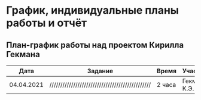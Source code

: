 # График, индивидуальные планы работы и отчёт

## План-график работы над проектом Кирилла Гекмана

| Дата           | Задание                                              | Время     |  Участники       |  
|----------------|------------------------------------------------------|-----------|------------------|
| 04.04.2021     | ///////////////////////////////////////////////      | 2 часа    |   Гекман К.Э.    |
